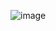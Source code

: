 ![image](https://user-images.githubusercontent.com/29729545/156545085-0d148e6b-94f3-4f97-9221-acbbe286936e.png)
